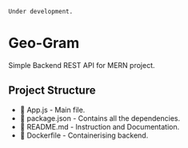 `Under development.`

# Geo-Gram
Simple Backend REST API for MERN project.

## Project Structure
* :page_facing_up: App.js - Main file.
* :page_facing_up: package.json - Contains all the dependencies.
* :page_facing_up: README.md - Instruction and Documentation.
* :page_facing_up: Dockerfile - Containerising backend.